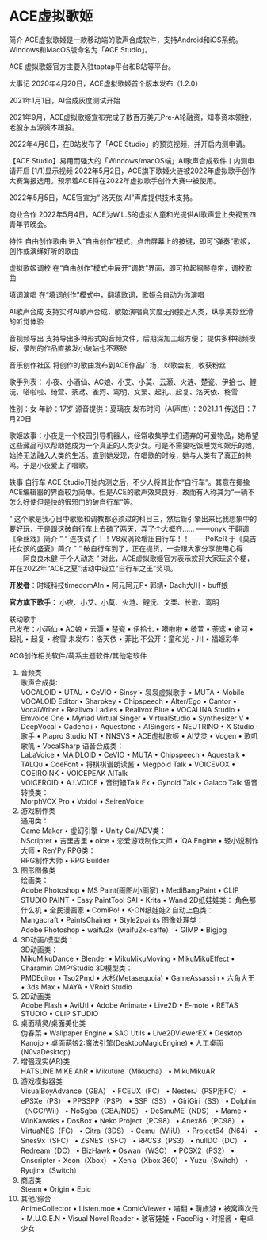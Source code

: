 # ACE虚拟歌姬

简介
ACE虚拟歌姬是一款移动端的歌声合成软件，支持Android和iOS系统。Windows和MacOS版命名为「ACE Studio」。

ACE 虚拟歌姬官方主要入驻taptap平台和B站等平台。

大事记
2020年4月20日，ACE虚拟歌姬首个版本发布（1.2.0）

2021年1月1日，AI合成灰度测试开始

2021年9月，ACE虚拟歌姬宣布完成了数百万美元Pre-A轮融资，知春资本领投，老股东五源资本跟投。

2022年4月8日，在B站发布了「ACE Studio」的预览视频，并开启内测申请。

【ACE Studio】易用而强大的「Windows/macOS端」AI歌声合成软件丨内测申请开启 [1/1]显示视频
2022年5月2日，ACE旗下歌姬火涟被2022年虚拟歌手创作大赛海报选用。预示着ACE将在2022年虚拟歌手创作大赛中被使用。

2022年5月5日，ACE官宣为“ 洛天依 AI”声库提供技术支持。

商业合作
2022年5月4日，ACE为W.L.S的虚拟人童和光提供AI歌声登上央视五四青年节晚会。

特性
自由创作歌曲
进入“自由创作”模式，点击屏幕上的按键，即可“弹奏”歌姬，创作或演绎好听的歌曲

虚拟歌姬调校
在“自由创作”模式中展开“调教”界面，即可拉起钢琴卷帘，调校歌曲

填词演唱
在“填词创作”模式中，翻填歌词，歌姬会自动为你演唱

AI歌声合成
支持实时AI歌声合成，歌姬演唱真实度无限接近人类，纵享美妙丝滑的听觉体验

音视频导出
支持导出多种形式的音频文件，后期深加工超方便； 提供多种视频模板，录制的作品直接发小破站也不寒碜

音乐创作社区
将创作的歌曲发布到ACE作品广场，以歌会友，收获粉丝

歌手列表：
小夜、小酒仙、AC娘、小艾、小莫、云灏、火涟、楚瓷、伊拾七、鲤沅、嗒啦啦、绮萱、荼鸢、雀河、鸾明、文栗、起礼、起复、洛天依、柊雪

性别：女
年龄：17岁
源音提供：夏璃夜
发布时间（AI声库）：2021.1.1
传送日：7月20日

歌姬故事：小夜是一个校园引导机器人，经常收集学生们遗弃的可爱物品，她希望这些藏品可以帮助她成为一个真正的人类少女。可是不需要吃饭睡觉和娱乐的她，始终无法融入人类的生活。直到她发现，在唱歌的时候，她与人类有了真正的共鸣。于是小夜爱上了唱歌。

轶事
自行车
ACE Studio开始内测之后，不少人将其比作“自行车”。其意在揶揄ACE编辑器的界面较为简单。但是ACE的歌声效果良好，故而有人称其为“一辆不怎么好使但是快的很邪门的破自行车”等。

“	这个歌是我心目中歌姬和调教都必须过的科目三，然后新引擎出来比我想象中的要好玩，于是跟这破自行车上去磕了两天，弄了个大概齐…… ——onyk 于翻调《牵丝戏》简介	”
“	连夜试了！！V8双涡轮增压自行车！！ ——PoKeR 于《莫吉托女孩的盛夏》简介	”
“	破自行车到了，正在提货，一会跟大家分享使用心得 ——阿良良木健 于个人动态	”
对此，ACE虚拟歌姬官方表示欢迎大家玩这个梗，并在2022年“ACE之夏”活动中设立“自行车之王”奖项。

**开发者**：时域科技timedomAIn • 阿元阿元P• 郭靖• Dach大川 • buff娘

**官方旗下歌手**： 小夜、小艾、小莫、火涟、鲤沅、文栗、长歌、鸾明 

联动歌手	
已发布：小酒仙 • AC娘 • 云灏 • 楚瓷 • 伊拾七 • 嗒啦啦 • 绮萱 • 荼鸢 • 雀河 • 起礼 • 起复 • 柊雪
未发布：洛天依 • 菲比
不公开：童和光 • 川 • 福姬彩华

ACG创作相关软件/萌系主题软件/其他宅软件
1. 音频类	
歌声合成类:	
VOCALOID • UTAU • CeVIO • Sinsy • 袅袅虚拟歌手 • MUTA • Mobile VOCALOID Editor • Sharpkey • Chipspeech • Alter/Ego • Cantor • VocalWriter • Realivox Ladies • Realivox Blue • VOCALINA Studio • Emvoice One • Myriad Virtual Singer • VirtualStudio • Synthesizer V • DeepVocal • Cadencii • Aquestone • AISingers • NEUTRINO • X Studio · 歌手 • Piapro Studio NT • NNSVS • ACE虚拟歌姬 • AI艾灵 • Vogen • 歌叽歌叽 • VocalSharp
语音合成类：	
LaLaVoice • MAIDLOID • CeVIO • MUTA • Chipspeech • Aquestalk • TALQu • CoeFont • 将棋棋谱朗读酱 • Megpoid Talk • VOICEVOX • COEIROINK • VOICEPEAK
AITalk	
VOICEROID • A.I.VOICE • 音街鳗Talk Ex • Gynoid Talk • Galaco Talk
语音转换类：	
MorphVOX Pro • Voidol • SeirenVoice
2. 游戏制作类	
通用类：	
Game Maker • 虚幻引擎 • Unity
Gal/ADV类：	
NScripter • 吉里吉里 • oice • 恋爱游戏制作大师 • IQA Engine • 轻小说制作大师 • Ren'Py
RPG类：	
RPG制作大师 • RPG Builder
3. 图形图像类	
绘画类：	
Adobe Photoshop • MS Paint(画图/小画家) • MediBangPaint • CLIP STUDIO PAINT • Easy PaintTool SAI • Krita • Wand
2D纸娃娃类：	
角色那什么机 • 全民漫画家 • ComiPo! • K-ON纸娃娃2
自动上色类：	
Mangacraft • PaintsChainer • Style2paints
图像处理类：	
Adobe Photoshop • waifu2x（waifu2x-caffe） • GIMP • Bigjpg
4. 3D动画/模型类：	
3D动画类：	
MikuMikuDance • Blender • MikuMikuMoving • MikuMikuEffect • Charamin OMP/Studio
3D模型类：	
PMDEditor • Tso2Pmd • 水杉(Metasequoia) • GameAssassin • 六角大王 • 3ds Max • MAYA • VRoid Studio
5. 2D动画类	
Adobe Flash • AviUtl • Adobe Animate • Live2D • E-mote • RETAS STUDIO • CLIP STUDIO
6. 桌面精灵/桌面美化类	
伪春菜 • Wallpaper Engine • SAO Utils • Live2DViewerEX • Desktop Kanojo • 桌面萌娘2:魔法引擎(DesktopMagicEngine) • 人工桌面(N0vaDesktop)
7. 增强现实(AR)类	
HATSUNE MIKE AhR • Mikuture（Mikucha） • MikuMikuAR
8. 游戏模拟器类	
VisualBoyAdvance（GBA） • FCEUX（FC） • NesterJ（PSP用FC） • ePSXe（PS） • PPSSPP（PSP） • SSF（SS） • GiriGiri（SS） • Dolphin（NGC/Wii） • No$gba（GBA/NDS） • DeSmuME（NDS） • Mame • WinKawaks • DosBox • Neko Project（PC98） • Anex86（PC98） • VirtuaNES（FC） • Citra（3DS） • Cemu（WiiU） • Project64（N64） • Snes9x（SFC） • ZSNES（SFC） • RPCS3（PS3） • nullDC（DC） • Redream（DC） • BizHawk • Oswan（WSC） • PCSX2（PS2） • Onscripter • Xeon（Xbox） • Xenia（Xbox 360） • Yuzu（Switch） • Ryujinx（Switch）
9. 商店类	
Steam • Origin • Epic
10. 其他/综合	
AnimeCollector • Listen.moe • ComicViewer • 喵翻 • 萌旅游 • 被窝声次元 • M.U.G.E.N • Visual Novel Reader • 骇客娃娃 • FaceRig • 时报酱 • 电卓少女
